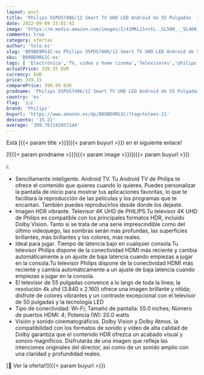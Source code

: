 ```yaml
---
layout: post
title: 'Philips 55PUS7406/12 Smart TV UHD LED Android de 55 Pulgadas  Imagen HDR Vibrante  Dolby Vision cinematográfico y Sonido Atmos  Compatible con Google Assistant y Alexa  Bisel Negro Mate  2021'
date: 2022-09-09 15:01:43
image: 'https://m.media-amazon.com/images/I/41MKLiS+ntL._SL500_._SL400_.jpg'
comments: true
category: ofertas
author: 'tole.es'
slug: 'B09BD9RG1C-es Philips 55PUS7406/12 Smart TV UHD LED Android de 55...'
sku: 'B09BD9RG1C-es'
tags: [ 'Electrónica','TV, vídeo y home cinema','Televisores','philips','smart','tv','🇪🇸', ]
actualPrice: 339.15 EUR
currency: EUR
price: 339.15
comparePrice: 399.99 EUR
prodname: 'Philips 55PUS7406/12 Smart TV UHD LED Android de 55 Pulgadas  Imagen HDR Vibrante  Dolby Vision cinematográfico y Sonido Atmos  Compatible con Google Assistant y Alexa  Bisel Negro Mate  2021'
country: 'es'
flag: '🇪🇸'
brand: 'Philips'
buyurl: 'https://www.amazon.es/dp/B09BD9RG1C/?tag=tolees-21'
descuento: '15.21'
average: '399.767142857144'
---
```


Está [{{< param title >}}]({{< param buyurl >}}) en el siguiente enlace!

[![{{< param prodname >}}]({{< param image >}})]({{< param buyurl >}})

ℹ️:

- Sencillamente inteligente. Android TV. Tu Android TV de Philips te ofrece el contenido que quieres cuando lo quieres. Puedes personalizar la pantalla de inicio para mostrar tus aplicaciones favoritas, lo que te facilitará la reproducción de las películas y los programas que te encantan. También puedes reproducirlos desde donde los dejaste.
- Imagen HDR vibrante. Televisor 4K UHD de PHILIPS.Tu televisor 4K UHD de Philips es compatible con los principales formatos HDR, incluido Dolby Vision. Tanto si se trata de una serie imprescindible como del último videojuego, las sombras serán más profundas, las superficies brillantes, más brillantes y los colores, más reales.
- Ideal para jugar. Tiempo de latencia bajo en cualquier consola.Tu televisor Philips dispone de la conectividad HDMI más reciente y cambia automáticamente a un ajuste de baja latencia cuando empiezas a jugar en la consola.Tu televisor Philips dispone de la conectividad HDMI más reciente y cambia automáticamente a un ajuste de baja latencia cuando empiezas a jugar en la consola.
- El televisor de 55 pulgadas convence a lo largo de toda la línea; la resolución 4k uhd (3.840 x 2.160) ofrece una imagen brillante y nítida; disfrute de colores vibrantes y un contraste excepcional con el televisor de 50 pulgadas y la tecnología LED
- Tipo de conectividad: Wi-Fi; Tamaño de pantalla: 55.0 inches; Número de puertos HDMI: 4; Potencia (W): 20.0 watts
- Visión y sonido cinematográficos. Dolby Vision y Dolby Atmos. la compatibilidad con los formatos de sonido y vídeo de alta calidad de Dolby garantiza que el contenido HDR ofrezca un acabado visual y sonoro magníficos. Disfrutarás de una imagen que refleja las intenciones originales del director, así como de un sonido amplio con una claridad y profundidad reales.

[🛒 Ver la oferta!!]({{< param buyurl >}})
